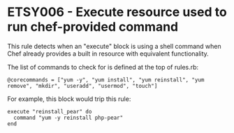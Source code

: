 ETSY006 - Execute resource used to run chef-provided command
==============================================

This rule detects when an "execute" block is using a shell command when Chef already provides a built in resource with equivalent functionality.

The list of commands to check for is defined at the top of rules.rb:

````
@corecommands = ["yum -y", "yum install", "yum reinstall", "yum remove", "mkdir", "useradd", "usermod", "touch"]
````

For example, this block would trip this rule:

````
execute "reinstall_pear" do
  command "yum -y reinstall php-pear"
end
````
